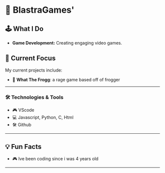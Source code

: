 # 👾 BlastraGames'

## 🕹️ What I Do
- **Game Development:** Creating engaging video games.

## 🎯 Current Focus
My current projects include:
- 🌟 **What The Frogg**: a rage game based off of frogger

---

### 🛠️ Technologies & Tools
- 🎮 VScode
- 💻 Javascript, Python, C, Html
- 🛠️ Github

---

## 💡 Fun Facts
- 🎮 Ive been coding since i was 4 years old

---
<!---
BlastraGames/BlastraGames is a ✨ special ✨ repository because its `README.md` (this file) appears on your GitHub profile.
You can click the Preview link to take a look at your changes.
--->
